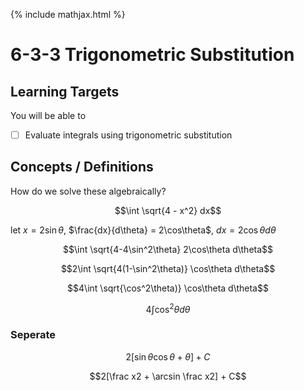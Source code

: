 {% include mathjax.html %}

# 6-3-3 Trigonometric Substitution

## Learning Targets

You will be able to
- [ ] Evaluate integrals using trigonometric substitution

## Concepts / Definitions

How do we solve these algebraically?

$$\int \sqrt{4 - x^2} dx$$

let $x = 2\sin\theta$, $\frac{dx}{d\theta} = 2\cos\theta$, $dx = 2\cos\theta d\theta$

$$\int \sqrt{4-4\sin^2\theta} 2\cos\theta d\theta$$

$$2\int \sqrt{4(1-\sin^2\theta)} \cos\theta d\theta$$

$$4\int \sqrt{\cos^2\theta)} \cos\theta d\theta$$

$$4\int \cos^2\theta d\theta$$

### Seperate

$$2[\sin\theta\cos\theta + \theta] + C$$

$$2[\frac x2  + \arcsin \frac x2] + C$$

